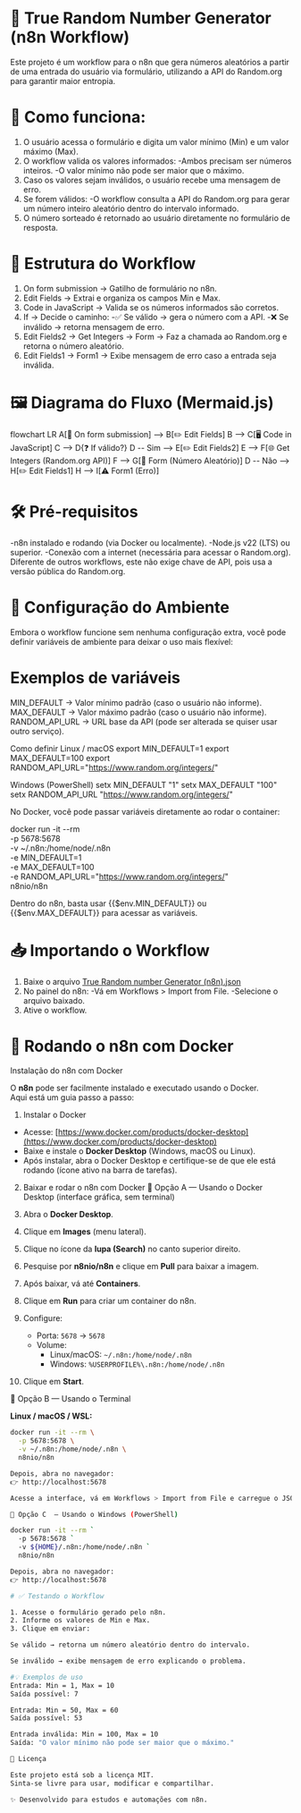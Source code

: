 # 🎲 True Random Number Generator (n8n Workflow)

Este projeto é um workflow para o n8n que gera números aleatórios a partir de uma entrada do usuário via formulário, utilizando a API do Random.org
 para garantir maior entropia.
 
# 🚀 Como funciona:

1. O usuário acessa o formulário e digita um valor mínimo (Min) e um valor máximo (Max).
2. O workflow valida os valores informados:
-Ambos precisam ser números inteiros.
-O valor mínimo não pode ser maior que o máximo.
3. Caso os valores sejam inválidos, o usuário recebe uma mensagem de erro.
4. Se forem válidos:
-O workflow consulta a API do Random.org para gerar um número inteiro aleatório dentro do intervalo informado.
5. O número sorteado é retornado ao usuário diretamente no formulário de resposta.

# 📂 Estrutura do Workflow
1. On form submission → Gatilho de formulário no n8n.
2. Edit Fields → Extrai e organiza os campos Min e Max.
3. Code in JavaScript → Valida se os números informados são corretos.
4. If → Decide o caminho:
   -✅ Se válido → gera o número com a API.
   -❌ Se inválido → retorna mensagem de erro.
5. Edit Fields2 → Get Integers → Form → Faz a chamada ao Random.org e retorna o número aleatório.
6. Edit Fields1 → Form1 → Exibe mensagem de erro caso a entrada seja inválida.

# 🖼️ Diagrama do Fluxo (Mermaid.js)
flowchart LR
    A[📝 On form submission] --> B[✏️ Edit Fields]
    B --> C[🖥️ Code in JavaScript]
    C --> D{❓ If válido?}
    D -- Sim --> E[✏️ Edit Fields2]
    E --> F[🌐 Get Integers (Random.org API)]
    F --> G[🎲 Form (Número Aleatório)]
    D -- Não --> H[✏️ Edit Fields1]
    H --> I[⚠️ Form1 (Erro)]


# 🛠️ Pré-requisitos
-n8n instalado e rodando (via Docker ou localmente).
-Node.js v22 (LTS) ou superior.
-Conexão com a internet (necessária para acessar o Random.org).
Diferente de outros workflows, este não exige chave de API, pois usa a versão pública do Random.org.

# 🔧 Configuração do Ambiente

Embora o workflow funcione sem nenhuma configuração extra, você pode definir variáveis de ambiente para deixar o uso mais flexível:
# Exemplos de variáveis
MIN_DEFAULT → Valor mínimo padrão (caso o usuário não informe).
MAX_DEFAULT → Valor máximo padrão (caso o usuário não informe).
RANDOM_API_URL → URL base da API (pode ser alterada se quiser usar outro serviço).

Como definir
Linux / macOS
export MIN_DEFAULT=1
export MAX_DEFAULT=100
export RANDOM_API_URL="https://www.random.org/integers/"

Windows (PowerShell)
setx MIN_DEFAULT "1"
setx MAX_DEFAULT "100"
setx RANDOM_API_URL "https://www.random.org/integers/"


No Docker, você pode passar variáveis diretamente ao rodar o container:

docker run -it --rm \
  -p 5678:5678 \
  -v ~/.n8n:/home/node/.n8n \
  -e MIN_DEFAULT=1 \
  -e MAX_DEFAULT=100 \
  -e RANDOM_API_URL="https://www.random.org/integers/" \
  n8nio/n8n


Dentro do n8n, basta usar {{$env.MIN_DEFAULT}} ou {{$env.MAX_DEFAULT}} para acessar as variáveis.

   
# 📥 Importando o Workflow
1. Baixe o arquivo [True Random number Generator (n8n).json](./True%20Random%20number%20Generator%20(n8n).json)
2. No painel do n8n:
   -Vá em Workflows > Import from File.
   -Selecione o arquivo baixado.
3. Ative o workflow.

# 🐳 Rodando o n8n com Docker
Instalação do n8n com Docker

O **n8n** pode ser facilmente instalado e executado usando o Docker.  
Aqui está um guia passo a passo:

1. Instalar o Docker

- Acesse: [https://www.docker.com/products/docker-desktop](https://www.docker.com/products/docker-desktop)  
- Baixe e instale o **Docker Desktop** (Windows, macOS ou Linux).  
- Após instalar, abra o Docker Desktop e certifique-se de que ele está rodando (ícone ativo na barra de tarefas).
  
2. Baixar e rodar o n8n com Docker
🔹 Opção A — Usando o Docker Desktop (interface gráfica, sem terminal)

1. Abra o **Docker Desktop**.  
2. Clique em **Images** (menu lateral).  
3. Clique no ícone da **lupa (Search)** no canto superior direito.  
4. Pesquise por **n8nio/n8n** e clique em **Pull** para baixar a imagem.  
5. Após baixar, vá até **Containers**.  
6. Clique em **Run** para criar um container do n8n.  
7. Configure:  
   - Porta: `5678` → `5678`  
   - Volume:  
     - Linux/macOS: `~/.n8n:/home/node/.n8n`  
     - Windows: `%USERPROFILE%\.n8n:/home/node/.n8n`  
8. Clique em **Start**.  

🔹 Opção B  — Usando o Terminal

**Linux / macOS / WSL:**
```bash
docker run -it --rm \
  -p 5678:5678 \
  -v ~/.n8n:/home/node/.n8n \
  n8nio/n8n

Depois, abra no navegador:
👉 http://localhost:5678

Acesse a interface, vá em Workflows > Import from File e carregue o JSON deste repositório.

🔹 Opção C  — Usando o Windows (PowerShell)

docker run -it --rm `
  -p 5678:5678 `
  -v ${HOME}/.n8n:/home/node/.n8n `
  n8nio/n8n

Depois, abra no navegador:
👉 http://localhost:5678

# ✅ Testando o Workflow

1. Acesse o formulário gerado pelo n8n.
2. Informe os valores de Min e Max.
3. Clique em enviar:

Se válido → retorna um número aleatório dentro do intervalo.

Se inválido → exibe mensagem de erro explicando o problema.

#💡 Exemplos de uso
Entrada: Min = 1, Max = 10
Saída possível: 7

Entrada: Min = 50, Max = 60
Saída possível: 53

Entrada inválida: Min = 100, Max = 10
Saída: "O valor mínimo não pode ser maior que o máximo."

📜 Licença

Este projeto está sob a licença MIT.
Sinta-se livre para usar, modificar e compartilhar.

✨ Desenvolvido para estudos e automações com n8n.
